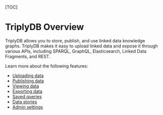 [TOC]

# TriplyDB Overview

TriplyDB allows you to store, publish, and use linked data knowledge graphs. TriplyDB makes it easy to upload linked data and expose it through various APIs, including SPARQL, GraphQL, Elasticsearch, Linked Data Fragments, and REST.

Learn more about the following features:

- [Uploading data](./uploading-data/index.md)
- [Publishing data](./publishing-data/index.md)
- [Viewing data](./viewing-data/index.md)
- [Exporting data](./exporting-data/index.md)
- [Saved queries](./saved-queries/index.md)
- [Data stories](./data-stories/index.md)
- [Admin settings](./admin-settings-pages/index.md)

<!--
configure APIs
reference:
access levels
markdown support
-->
